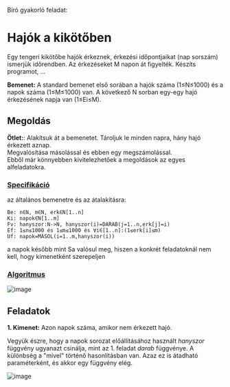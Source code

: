 Bíró gyakorló feladat:
# Hajók a kikötőben  
Egy tengeri kikötőbe hajók érkeznek, érkezési időpontjaikat (nap sorszám) ismerjük időrendben. Az érkezéseket M napon át figyelték. Készíts programot, ...

**Bemenet:** A standard bemenet első sorában a hajók száma (1≤N≤1000) és a napok száma (1≤M≤1000) van. A következő N sorban egy-egy hajó érkezésének napja van (1≤Ei≤M).


## Megoldás
**Ötlet:**: Alakítsuk át a bemenetet. Tároljuk le minden napra, hány hajó érkezett aznap.  
Megvalósítása másolással és ebben egy megszámolással.  
Ebből már könnyebben kivitelezhetőek a megoldások az egyes alfeladatokra.

### [Specifikáció](https://progalap.elte.hu/specifikacio/?data=H4sIAAAAAAAACk1PzUrDQBB%2BlWVOCYwlmyrCQIQW9aJGUDylOSx1g9u4m7IbBS0FvaXv0YvP0TfJk5TdSAkD8%2FPNzDffbMCt5VJVaila1RggmEtipu%2B6HJkegrS1Two%2BmZhyYRfmThEzYt2cYB3g209ib8J8ue%2FGUn52leOpjFScXc%2BeZvNolXkalLYuVmWmYr94UxHj%2FW5v%2Bt2eJ0nCDn8uAHoM9N2P6rtukEGR73sWVfrBwPNS%2FevKHg6%2Fz4%2F3kfLHNI5UxIDQStc6oGIDr6IVQMAMsUtPwDQxnoZM2ppYMcUpcjxHnmKKF%2BHL4QKxgiPHFL1PRsbDECAYoSUQAIKV7uO9BeLbcnsEGAUigXABAAA%3D)
az általános bemenetre és az átalakításra:
```
Be: n∈N, m∈N, erk∈N[1..n]
Ki: napok∈N[1..m]
Fv: hanyszor:N->N, hanyszor(i)=DARAB(j=1..n,erk[j]=i)
Ef: 1≤n≤1000 és 1≤m≤1000 és ∀i∈[1..n]:(1≤erk[i]≤m)
Uf: napok=MÁSOL(i=1..m,hanyszor(i))
```
a napok később mint Sa valósul meg, hiszen a konkrét feladatoknál nem kell, hogy kimenetként szerepeljen
 ### [Algoritmus](https://progalap.elte.hu/stuki/?data=H4sIAAAAAAAACq1W627aMBh9lemrNK2ahUKgkGTix3qZylZ62drugvjh2A5xm9iQhHZNlQfaC%2BwF%2BmKTAzZmpdVQx59Yh8%2FnnO9iJ%2FfAKQTgNFp%2Bx3GbXtf3XL%2FVabYAQSxvWNanEIhZkiDIWcJIwegSEZKyHIJ7GETO3Xv3ZKrWNZ8BEExwxkSx3BRzSpmAIMJJzhAUdxMGAeRsOmOCMEBAYp7QjIk%2BzSEYgric7bX96AZGFQI87eyLH8W1ETLAy4WOiquDjt%2FfU5l%2FvfbYdbsABEdut3nktZu1vAnR8taepbxt6gkTBS5YyoQSKNjPAgJIeciGI6gQfKf%2BTr8z3TEiBlgRcdLzWdIqLjcW4aOgF2Nxl5cye5PyUCaIbythw6iFLQlL2CrOpiU2mahiGh4tZxFvUszbmCe1lhSUF1wKCID3mo1GLPO8nGe4DQhCSe%2B%2BLKytVrCy2mw6q4GXdxbnMgl6qvZKaRxdTsofBx2jZICXj%2FBxHH7MxmceILgID6V3ODlVPvaPT5Py4FtddROi5a09VqKWqX9OlIZBz1EpnoW7JZ%2Fi5QQbYEXDsrhpolkppCzdSZ2S4dFyFvEmKa0bpKvlIMVPjJFJrkLg5l7%2F%2FGKvb6wYYMWKsb955jcnbIA%2FH17Mm3na%2FfApbyfLZmpgRa7MBvutk%2B9PZy6knCj7JlDzWTv%2Fj31jUNk3PFrOIrbkrOlZL8ejv7oWy2R4NeqlvJ7ObMZ2MyxIvNI2qzM125oQk32FlnXXXg2w4tVi3ejc0PBtU8mYs6plDPDi46nvfCWmpMyLVUsZYEXKepU%2FNzwVgrzIZqSQ4wynqtf3IHCqAgaYC0BwgzOOw0R9MQAgyKR8JJDH8vZyGbbQUeghw5RlC6hChru%2BXOd3fPDq%2FOF3Gg6bjUZwMH74lZej7TXYaxHmk3fP%2BLHueFtZjdF6h5Yd816N1%2FpBKS8W6%2B3F8xkjVpP%2F0chIHYNEZvVH2bztQ9iKIsdxHECwpZ6ROixbUUQMFjo7ZhXVq67TcnC9IgxHXhdG8ynaxeR6nMmZoAvi0A1dFaaempgRjbEuwXoV1SvaJg5zFZ36dvyPdNbsPWJVv0XOhJA6K0KIxiJXYyyiZI75%2Fvxfx%2FGIr%2B6dLcZYm3bsilTVH%2B%2FNMKo8CwAA)

![image](https://github.com/user-attachments/assets/c33516d2-9eb7-4d7f-b4de-e514fe98db91)

## Feladatok
**1. Kimenet:** Azon napok száma, amikor nem érkezett hajó.


Vegyük észre, hogy a napok sorozat előállításához használt _hanyszor_ függvény ugyanazt csinálja, mint az 1. feladat _darab_ függvénye. A különbség a "mivel" történő hasonlításban van. Azaz ez is átadható paraméterként, és akkor egy függvény elég.

![image](https://github.com/user-attachments/assets/b146c973-16cf-4dfd-aab6-277c746f53fe)

